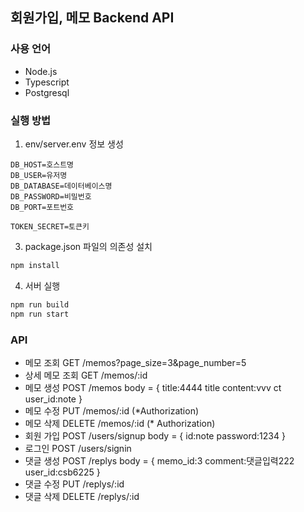 ## 회원가입, 메모 Backend API

### 사용 언어
- Node.js
- Typescript
- Postgresql


### 실행 방법
1) env/server.env 정보 생성
```
DB_HOST=호스트명
DB_USER=유저명
DB_DATABASE=데이터베이스명
DB_PASSWORD=비밀번호
DB_PORT=포트번호

TOKEN_SECRET=토큰키
```
3) package.json 파일의 의존성 설치
```bash
npm install
```
4) 서버 실행
```bash
npm run build
npm run start
```


### API
- 메모 조회 GET /memos?page_size=3&page_number=5
- 상세 메모 조회 GET /memos/:id
- 메모 생성 POST /memos
body = {
title:4444 title
content:vvv ct
user_id:note
}
- 메모 수정 PUT /memos/:id (*Authorization)
- 메모 삭제 DELETE /memos/:id (* Authorization)
- 회원 가입 POST /users/signup
body = {
id:note
password:1234
}
- 로그인 POST /users/signin
- 댓글 생성 POST /replys
body = {
memo_id:3
comment:댓글입력222
user_id:csb6225
}
- 댓글 수정 PUT /replys/:id
- 댓글 삭제 DELETE /replys/:id
